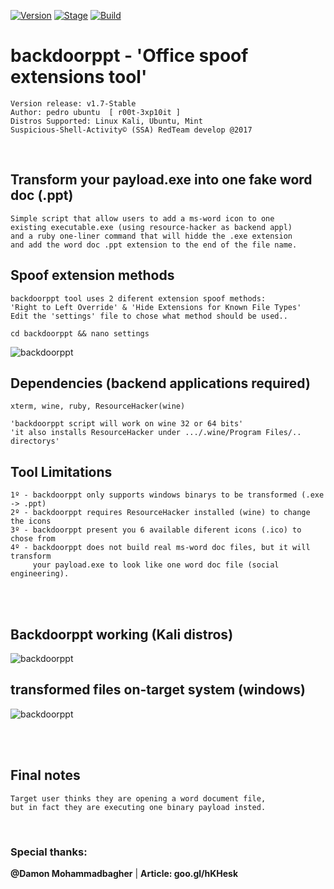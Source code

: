 [![Version](https://img.shields.io/badge/backdoorppt-1.7-brightgreen.svg?maxAge=259200)]()
[![Stage](https://img.shields.io/badge/Release-Stable-brightgreen.svg)]()
[![Build](https://img.shields.io/badge/Supported_OS-kali,Ubuntu,Mint-blue.svg)]()


# backdoorppt - 'Office spoof extensions tool'

    Version release: v1.7-Stable
    Author: pedro ubuntu  [ r00t-3xp10it ]
    Distros Supported: Linux Kali, Ubuntu, Mint
    Suspicious-Shell-Activity© (SSA) RedTeam develop @2017

<br />

## Transform your payload.exe into one fake word doc (.ppt)

    Simple script that allow users to add a ms-word icon to one
    existing executable.exe (using resource-hacker as backend appl)
    and a ruby one-liner command that will hidde the .exe extension
    and add the word doc .ppt extension to the end of the file name.


## Spoof extension methods

    backdoorppt tool uses 2 diferent extension spoof methods:
    'Right to Left Override' & 'Hide Extensions for Known File Types'
    Edit the 'settings' file to chose what method should be used..

    cd backdoorppt && nano settings
![backdoorppt](http://3.1m.yt/7KSe1Vv.png)

## Dependencies (backend applications required)

    xterm, wine, ruby, ResourceHacker(wine)

    'backdoorppt script will work on wine 32 or 64 bits'
    'it also installs ResourceHacker under .../.wine/Program Files/.. directorys'

## Tool Limitations

    1º - backdoorppt only supports windows binarys to be transformed (.exe -> .ppt)
    2º - backdoorppt requires ResourceHacker installed (wine) to change the icons
    3º - backdoorppt present you 6 available diferent icons (.ico) to chose from
    4º - backdoorppt does not build real ms-word doc files, but it will transform
         your payload.exe to look like one word doc file (social engineering).


<br /><br />


## Backdoorppt working (Kali distros)
![backdoorppt](http://1.1m.yt/ngKwUAG.png)

## transformed files on-target system (windows)
![backdoorppt](http://4.1m.yt/IBwxk5T.jpg)

<br /><br />

## Final notes

    Target user thinks they are opening a word document file,
    but in fact they are executing one binary payload insted.

<br />

### Special thanks:
**@Damon Mohammadbagher** | **Article: goo.gl/hKHesk**

